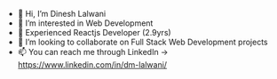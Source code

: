 - 👋 Hi, I’m Dinesh Lalwani
- 👀 I’m interested in Web Development
- 🌱 Experienced Reactjs Developer (2.9yrs)
- 💞️ I’m looking to collaborate on Full Stack Web Development projects
- 📫 You can reach me through LinkedIn ->  https://www.linkedin.com/in/dm-lalwani/

<!---
dm-lalwani/dm-lalwani is a ✨ special ✨ repository because its `README.md` (this file) appears on your GitHub profile.
You can click the Preview link to take a look at your changes.
--->
